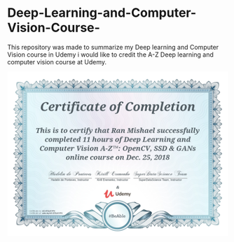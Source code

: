 # Deep-Learning-and-Computer-Vision-Course-
This repository was made to summarize my Deep learning and Computer Vision course in Udemy
i would like to credit the A-Z Deep learning and computer vision course at Udemy. 

 <img src=https://github.com/mishaelran/Deep-Learning-and-Computer-Vision-Course-/blob/master/UC-Z7ZJXYPX.jpg>
